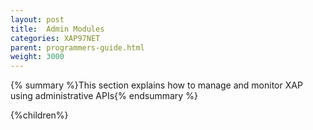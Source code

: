```yaml
---
layout: post
title:  Admin Modules
categories: XAP97NET
parent: programmers-guide.html
weight: 3000
---
```


{% summary %}This section explains how to manage and monitor XAP using administrative APIs{% endsummary %}


{%children%}